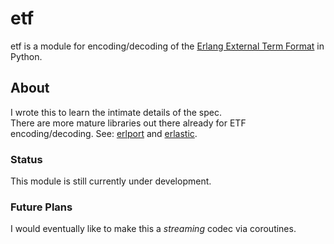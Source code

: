 # etf  
etf is a module for encoding/decoding of the [Erlang External Term Format](http://erlang.org/doc/apps/erts/erl_ext_dist.html) in Python.

## About  
I wrote this to learn the intimate details of the spec.  
There are more mature libraries out there already for ETF encoding/decoding. See: [erlport](https://github.com/hdima/erlport) and [erlastic](https://github.com/samuel/python-erlastic).

### Status  
This module is still currently under development.

### Future Plans  
I would eventually like to make this a *streaming* codec via coroutines.